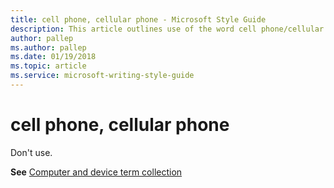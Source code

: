 ```yaml
---
title: cell phone, cellular phone - Microsoft Style Guide
description: This article outlines use of the word cell phone/cellular phone per Microsoft style guidelines.
author: pallep
ms.author: pallep
ms.date: 01/19/2018
ms.topic: article
ms.service: microsoft-writing-style-guide
---
```


# cell phone, cellular phone

Don't use. 

**See** [Computer and device term collection](~/a-z-word-list-term-collections/term-collections/computer-device-terms.md)
